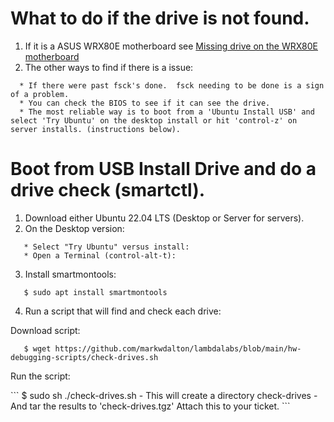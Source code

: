 # What to do if the drive is not found.

1. If it is a ASUS WRX80E motherboard see <A HREF="https://github.com/markwdalton/lambdalabs/blob/main/documentation/motherboards/ASUS-WRX80E/missing-USB-or-drives.md">Missing drive on the WRX80E motherboard</A>
2. The other ways to find if there is a issue:
```
  * If there were past fsck's done.  fsck needing to be done is a sign of a problem.
  * You can check the BIOS to see if it can see the drive.
  * The most reliable way is to boot from a 'Ubuntu Install USB' and select 'Try Ubuntu' on the desktop install or hit 'control-z' on server installs. (instructions below).
```

# Boot from USB Install Drive and do a drive check (smartctl).
1. Download either Ubuntu 22.04 LTS (Desktop or Server for servers).
2. On the Desktop version:
```
   * Select "Try Ubuntu" versus install:
   * Open a Terminal (control-alt-t):
```
3. Install smartmontools:
```
   $ sudo apt install smartmontools
```
4. Run a script that will find and check each drive:
<p>Download script:</p>

```
   $ wget https://github.com/markwdalton/lambdalabs/blob/main/hw-debugging-scripts/check-drives.sh
```

<p>Run the script:</p>
```
  $ sudo sh ./check-drives.sh
    - This will create a directory check-drives
    - And tar the results to 'check-drives.tgz'
      Attach this to your ticket.
```

